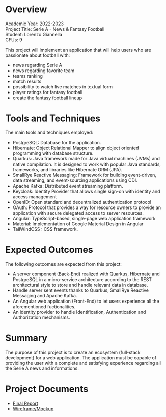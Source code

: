 # Overview

Academic Year: 2022-2023<br>
Project Title: Serie A - News & Fantasy Football<br>
Student: Lorenzo Giannella<br>
CFUs: 9

This project will implement an application that will help users who are passionate about football with:
- news regarding Serie A
- news regarding favorite team
- teams ranking
- match results
- possibility to watch live matches in textual form
- player ratings for fantasy football
- create the fantasy football lineup

# Tools and Techniques
The main tools and techniques employed:

- PostgreSQL: Database for the application.
- Hibernate: Object Relational Mapper to align object oriented programming with database structure.
- Quarkus:  Java framework made for Java virtual machines (JVMs) and native compilation. It is designed to work with popular Java standards, frameworks, and libraries like Hibernate ORM (JPA).
- SmallRye Reactive Messaging: Framework for building event-driven, data streaming, and event-sourcing applications using CDI.
- Apache Kafka: Distributed event streaming platform.
- Keycloak: Identity Provider that allows single sign-on with identity and access management
- OpenID: Open standard and decentralized authentication protocol
- OAuth: Protocol that provides a way for resource owners to provide an application with secure delegated access to server resources.
- Angular: TypeScript-based, single-page web application framework
- Material: Implementation of Google Material Design in Angular
- TailWindCSS : CSS framework.

# Expected Outcomes
The following outcomes are expected from this project:

- A server component (Back-End) realized with Quarkus, Hibernate and PostgreSQL in a micro-service architecture according to the REST architectural style to store and handle relevant data in database.
- Handle server sent events thanks to Quarkus, SmallRye Reactive Messaging and Apache Kafka.
- An Angular web application (Front-End) to let users experience all the aforementioned fuctionalities.
- An identity provider to handle Identification, Authentication and Authorization mechanisms.

# Summary
The purpose of this project is to create an ecosystem (full-stack development) for a web application. The application must be capable of providing the user with a complete and satisfying experience regarding all the Serie A news and informations.

# Project Documents
- [Final Report](https://github.com/lore1379/HCI-SerieA-News-FantasyFootball/blob/main/Report.pdf)
- [Wireframe/Mockup](https://www.figma.com/file/yivGDedvxIloHRlftPEQ1H/HCI---Serie-A-News-%26-Fantasy-Football?type=design&node-id=0%3A1&mode=design&t=8XsVlNQFjdniw6Yo-1)
